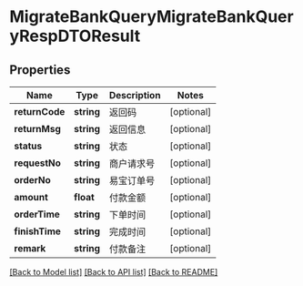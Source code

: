 # MigrateBankQueryMigrateBankQueryRespDTOResult

## Properties
Name | Type | Description | Notes
------------ | ------------- | ------------- | -------------
**returnCode** | **string** | 返回码 | [optional] 
**returnMsg** | **string** | 返回信息 | [optional] 
**status** | **string** | 状态 | [optional] 
**requestNo** | **string** | 商户请求号 | [optional] 
**orderNo** | **string** | 易宝订单号 | [optional] 
**amount** | **float** | 付款金额 | [optional] 
**orderTime** | **string** | 下单时间 | [optional] 
**finishTime** | **string** | 完成时间 | [optional] 
**remark** | **string** | 付款备注 | [optional] 

[[Back to Model list]](../README.md#documentation-for-models) [[Back to API list]](../README.md#documentation-for-api-endpoints) [[Back to README]](../README.md)


